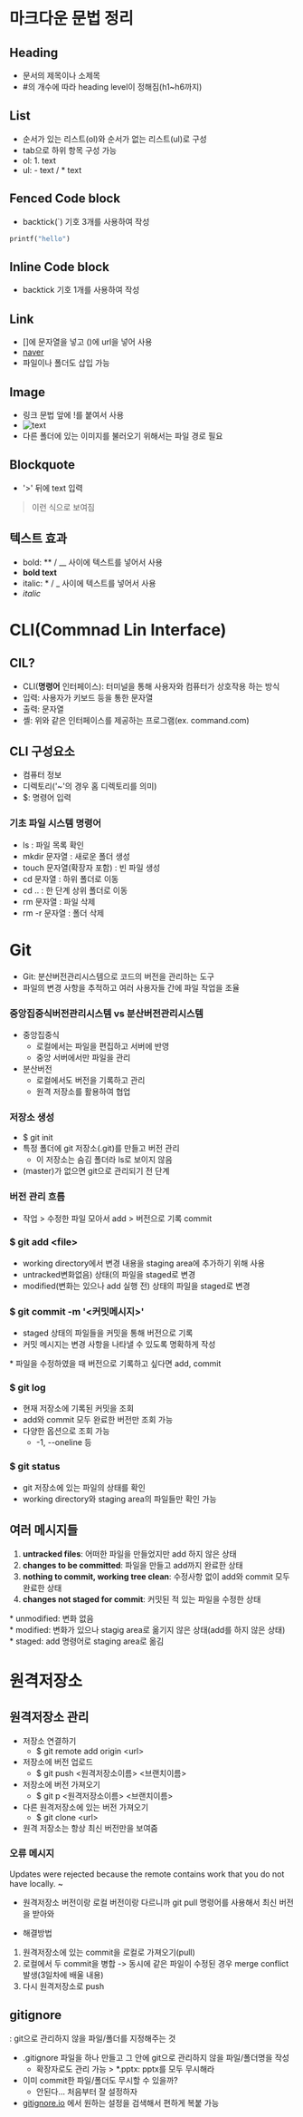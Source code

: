 # 마크다운 문법 정리

## Heading
- 문서의 제목이나 소제목
- #의 개수에 따라 heading level이 정해짐(h1~h6까지)

## List
- 순서가 있는 리스트(ol)와 순서가 없는 리스트(ul)로 구성
- tab으로 하위 항목 구성 가능
- ol: 1. text
- ul: - text / * text

## Fenced Code block
- backtick(`) 기호 3개를 사용하여 작성
```python
printf("hello")
```

## Inline Code block
- backtick 기호 1개를 사용하여 작성

## Link
- []에 문자열을 넣고 ()에 url을 넣어 사용
- [naver](https://naver.com)
- 파일이나 폴더도 삽입 가능

## Image
- 링크 문법 앞에 !를 붙여서 사용
- ![text](image.jpg)
- 다른 폴더에 있는 이미지를 불러오기 위해서는 파일 경로 필요

## Blockquote
- '>' 뒤에 text 입력
>이런 식으로 보여짐

## 텍스트 효과
- bold: ** / __ 사이에 텍스트를 넣어서 사용
- **bold text**
- italic: * / _ 사이에 텍스트를 넣어서 사용
- *italic*

# CLI(Commnad Lin Interface)
## CIL?
- CLI(**명령어** 인터페이스): 터미널을 통해 사용자와 컴퓨터가 상호작용 하는 방식
- 입력: 사용자가 키보드 등을 통한 문자열
- 출력: 문자열
- 셸: 위와 같은 인터페이스를 제공하는 프로그램(ex. command.com)

## CLI 구성요소
- 컴퓨터 정보
- 디렉토리('~'의 경우 홈 디렉토리를 의미)
- $: 명령어 입력

### 기초 파일 시스템 명령어
- ls : 파일 목록 확인
- mkdir 문자열 : 새로운 폴더 생성
- touch 문자열(확장자 포함) : 빈 파일 생성
- cd 문자열 : 하위 폴더로 이동
- cd .. : 한 단계 상위 폴더로 이동
- rm 문자열 : 파일 삭제
- rm -r 문자열 : 폴더 삭제

# Git
- Git: 분산버전관리시스템으로 코드의 버전을 관리하는 도구
- 파일의 변경 사항을 추적하고 여러 사용자들 간에 파일 작업을 조율

### 중앙집중식버전관리시스템 vs 분산버전관리시스템
- 중앙집중식
  - 로컬에서는 파일을 편집하고 서버에 반영
  - 중앙 서버에서만 파일을 관리
- 분산버전
  - 로컬에서도 버전을 기록하고 관리
  - 원격 저장소를 활용하여 협업

### 저장소 생성
- $ git init
- 특정 폴더에 git 저장소(.git)를 만들고 버전 관리
  - 이 저장소는 숨김 폴더라 ls로 보이지 않음
- (master)가 없으면 git으로 관리되기 전 단계

### 버전 관리 흐름
- 작업 > 수정한 파일 모아서 add > 버전으로 기록 commit

### $ git add \<file>
- working directory에서 변경 내용을 staging area에 추가하기 위해 사용
- untracked변화없음) 상태(의 파일을 staged로 변경
- modified(변화는 있으나 add 실행 전) 상태의 파일을 staged로 변경

### $ git commit -m '<커밋메시지>'
- staged 상태의 파일들을 커밋을 통해 버전으로 기록
- 커밋 메시지는 변경 사항을 나타낼 수 있도록 명확하게 작성

\* 파일을 수정하였을 때 버전으로 기록하고 싶다면 add, commit

### $ git log
- 현재 저장소에 기록된 커밋을 조회
- add와 commit 모두 완료한 버전만 조회 가능
- 다양한 옵션으로 조회 가능
  - -1, --oneline 등

### $ git status
- git 저장소에 있는 파일의 상태를 확인
- working directory와 staging area의 파일들만 확인 가능

## 여러 메시지들
1. **untracked files**: 어떠한 파일을 만들었지만 add 하지 않은 상태
2. **changes to be committed**: 파일을 만들고 add까지 완료한 상태
3. **nothing to commit, working tree clean**: 수정사항 없이 add와 commit 모두 완료한 상태
4. **changes not staged for commit**: 커밋된 적 있는 파일을 수정한 상태

\* unmodified: 변화 없음<br>
\* modified: 변화가 있으나 stagig area로 옮기지 않은 상태(add를 하지 않은 상태)<br>
\* staged: add 명령어로 staging area로 옮김

# 원격저장소
## 원격저장소 관리
- 저장소 연결하기
  - $ git remote add origin \<url>
- 저장소에 버전 업로드
  - $ git push \<원격저장소이름> \<브랜치이름>
- 저장소에 버전 가져오기
  - $ git p \<원격저장소이름> \<브랜치이름>
- 다른 원격저장소에 있는 버전 가져오기
  - $ git clone \<url>
- 원격 저장소는 항상 최신 버전만을 보여줌

### 오류 메시지
Updates were rejected because the remote contains work that you do not have locally. ~
- 원격저장소 버전이랑 로컬 버전이랑 다르니까 git pull 명령어를 사용해서 최신 버전을 받아와
* 해결방법
1. 원격저장소에 있는 commit을 로컬로 가져오기(pull)
2. 로컬에서 두 commit을 병합 -> 동시에 같은 파일이 수정된 경우 merge conflict 발생(3일차에 배울 내용)
3. 다시 원격저장소로 push

## gitignore
: git으로 관리하지 않을 파일/폴더를 지정해주는 것
- .gitignore 파일을 하나 만들고 그 안에 git으로 관리하지 않을 파일/폴더명을 작성
  - 확장자로도 관리 가능 > *.pptx: pptx를 모두 무시해라
- 이미 commit한 파일/폴더도 무시할 수 있을까?
  - 안된다... 처음부터 잘 설정하자
- [gitignore.io](​https://gitignore.io/) 에서 원하는 설정을 검색해서 편하게 복붙 가능